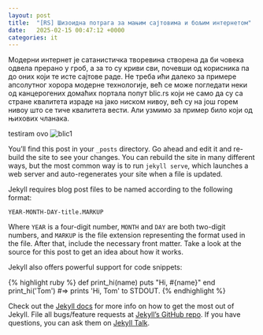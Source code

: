 ```yaml
---
layout: post
title:  "[RS] Шизоидна потрага за мањим сајтовима и бољим интернетом"
date:   2025-02-15 00:47:12 +0000
categories: it
---
```

Модерни интернет је сатанистичка творевина створена да би човека одвела прерано у гроб, а за то су криви сви, почевши од корисника па до оних који те исте сајтове раде. Не треба ићи далеко за примере апсолутног хорора модерне технологије, већ се може погледати неки од канцерогених домаћих портала попут blic.rs који не само да су са стране квалитета израде на јако ниском нивоу, већ су на још горем нивоу што се тиче квалитета вести. Али узмимо за пример било који од њихових чланака. 

testiram ovo 
![blic1](https://raw.githubusercontent.com/burstw0w/blog/refs/heads/main/_assets/images/1.avif)

You’ll find this post in your `_posts` directory. Go ahead and edit it and re-build the site to see your changes. You can rebuild the site in many different ways, but the most common way is to run `jekyll serve`, which launches a web server and auto-regenerates your site when a file is updated.

Jekyll requires blog post files to be named according to the following format:

`YEAR-MONTH-DAY-title.MARKUP`

Where `YEAR` is a four-digit number, `MONTH` and `DAY` are both two-digit numbers, and `MARKUP` is the file extension representing the format used in the file. After that, include the necessary front matter. Take a look at the source for this post to get an idea about how it works.

Jekyll also offers powerful support for code snippets:

{% highlight ruby %}
def print_hi(name)
  puts "Hi, #{name}"
end
print_hi('Tom')
#=> prints 'Hi, Tom' to STDOUT.
{% endhighlight %}

Check out the [Jekyll docs][jekyll-docs] for more info on how to get the most out of Jekyll. File all bugs/feature requests at [Jekyll’s GitHub repo][jekyll-gh]. If you have questions, you can ask them on [Jekyll Talk][jekyll-talk].

[jekyll-docs]: https://jekyllrb.com/docs/home
[jekyll-gh]:   https://github.com/jekyll/jekyll
[jekyll-talk]: https://talk.jekyllrb.com/
